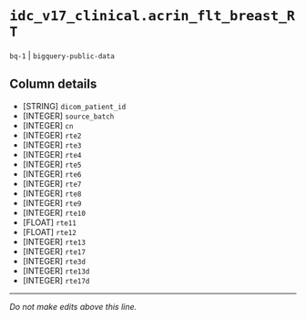 # `idc_v17_clinical.acrin_flt_breast_RT`
`bq-1` | `bigquery-public-data`

## Column details
* [STRING]    `dicom_patient_id`
* [INTEGER]   `source_batch`
* [INTEGER]   `cn`
* [INTEGER]   `rte2`
* [INTEGER]   `rte3`
* [INTEGER]   `rte4`
* [INTEGER]   `rte5`
* [INTEGER]   `rte6`
* [INTEGER]   `rte7`
* [INTEGER]   `rte8`
* [INTEGER]   `rte9`
* [INTEGER]   `rte10`
* [FLOAT]     `rte11`
* [FLOAT]     `rte12`
* [INTEGER]   `rte13`
* [INTEGER]   `rte17`
* [INTEGER]   `rte3d`
* [INTEGER]   `rte13d`
* [INTEGER]   `rte17d`

-------------------------------------------------------------------------------
*Do not make edits above this line.*
